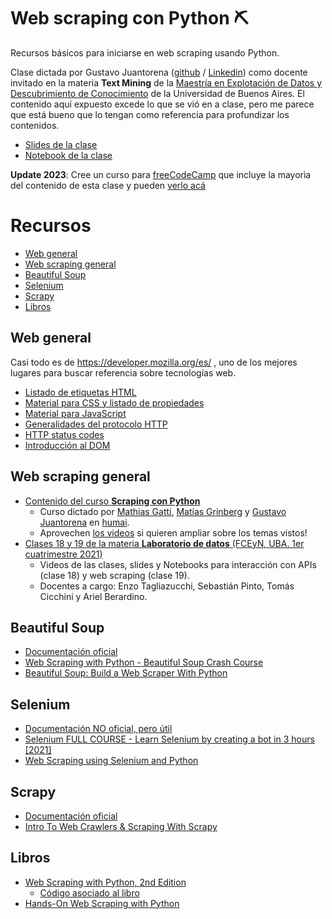 # Web scraping con Python ⛏️
Recursos básicos para iniciarse en web scraping usando Python. 


Clase dictada por Gustavo Juantorena ([github](https://github.com/GEJ1) / [Linkedin](https://www.linkedin.com/in/gustavo-juantorena/)) como docente invitado en la materia <b>Text Mining</b> de la  [Maestría en Explotación de Datos y Descubrimiento de Conocimiento](http://datamining.dc.uba.ar/datamining/) de la Universidad de Buenos Aires.
El contenido aquí expuesto excede lo que se vió en a clase, pero me parece que está bueno que lo tengan como referencia para profundizar los contenidos.
* [Slides de la clase](https://docs.google.com/presentation/d/10-lc2Y6kMVHp7FO9v8ReZdY1MPwUlgxWIsSDePY0afg/edit?usp=sharing)
* [Notebook de la clase](https://github.com/GEJ1/web-scraping-python/blob/main/web_scraping_maestria.ipynb)

**Update 2023**: Cree un curso para [freeCodeCamp](https://www.freecodecamp.org/espanol/news/) que incluye la mayorìa del contenido de esta clase y pueden [verlo acá](https://github.com/GEJ1/web_scraping_freecodecamp)

# Recursos

* [Web general](#Web-general)
* [Web scraping general](#Web-scraping-general)
* [Beautiful Soup](#Beautiful-Soup)
* [Selenium](#Selenium)
* [Scrapy](#Scrapy)
* [Libros](#Libros)

## Web general
Casi todo es de https://developer.mozilla.org/es/ , uno de los mejores lugares para buscar referencia sobre tecnologías web.

* [Listado de etiquetas HTML](https://developer.mozilla.org/es/docs/Web/HTML/Element)
* [Material para CSS y listado de propiedades](https://developer.mozilla.org/es/docs/Web/HTML/Element)
* [Material para JavaScript](https://developer.mozilla.org/es/docs/Web/JavaScript)
* [Generalidades del protocolo HTTP](https://developer.mozilla.org/es/docs/Web/HTTP/Overview)
* [HTTP status codes](https://gabicuesta.blogspot.com/2019/01/http-status-codes.html)
* [Introducción al DOM](https://developer.mozilla.org/es/docs/Web/API/Document_Object_Model/Introduction)

## Web scraping general

* [Contenido del curso <b>Scraping con Python</b>](https://github.com/institutohumai/cursos-python/tree/master/Scraping)
  * Curso dictado por [Mathias Gatti](https://github.com/mathigatti), [Matías Grinberg](https://github.com/Cerebrock) y [Gustavo Juantorena](https://github.com/gej1) en [humai](https://www.ihum.ai/).
   * Aprovechen [los videos](https://www.youtube.com/playlist?list=PLISuMnTdVU-xOHf3jEtiK1B_g5HFgXCb- ) si quieren ampliar sobre los temas vistos! 
* [Clases 18 y 19 de la materia <b>Laboratorio de datos</b> (FCEyN, UBA. 1er cuatrimestre 2021)](http://materias.df.uba.ar/lda2021c1/171-2/)
  * Videos de las clases, slides y Notebooks para interacción con APIs (clase 18) y web scraping (clase 19).
  * Docentes a cargo: Enzo Tagliazucchi, Sebastián Pinto, Tomás Cicchini y Ariel Berardino.

## Beautiful Soup

* [Documentación oficial](https://www.crummy.com/software/BeautifulSoup/bs4/doc/)
* [Web Scraping with Python - Beautiful Soup Crash Course](https://youtu.be/XVv6mJpFOb0)
* [Beautiful Soup: Build a Web Scraper With Python](https://realpython.com/beautiful-soup-web-scraper-python/)


## Selenium

* [Documentación NO oficial, pero útil](https://selenium-python.readthedocs.io/)
* [Selenium FULL COURSE - Learn Selenium by creating a bot in 3 hours [2021]](https://youtu.be/6gxhcvrf2Jk)
* [Web Scraping using Selenium and Python](https://www.scrapingbee.com/blog/selenium-python/)

## Scrapy

* [Documentación oficial](https://docs.scrapy.org/en/latest/)
* [Intro To Web Crawlers & Scraping With Scrapy](https://youtu.be/ALizgnSFTwQ)


## Libros

* [Web Scraping with Python, 2nd Edition](https://www.oreilly.com/library/view/web-scraping-with/9781491985564/)
  * [Código asociado al libro](https://github.com/REMitchell/python-scraping)
* [Hands-On Web Scraping with Python](https://www.amazon.com/Hands-Web-Scraping-Python-operations-ebook/dp/B07VFFYPGK)


